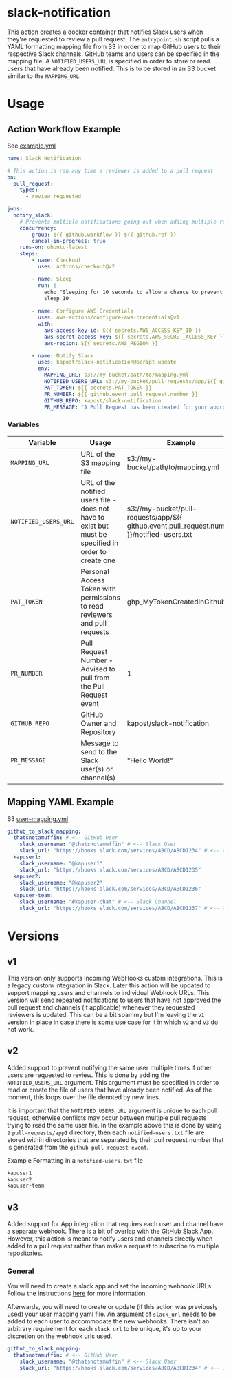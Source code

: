 # slack-notification
This action creates a docker container that notifies Slack users when they're requested to review a pull request. The `entrypoint.sh` script pulls a YAML formatting mapping file from S3 in order to map GitHub users to their respective Slack channels. GitHub teams and users can be specified in the mapping file. A `NOTIFIED_USERS_URL` is specified in order to store or read users that have already been notified. This is to be stored in an S3 bucket similar to the `MAPPING_URL`.

# Usage

## Action Workflow Example
See [example.yml](.github/workflows/example.yml)
```yaml
name: Slack Notification

# This action is ran any time a reviewer is added to a pull request
on:
  pull_request:
    types:
      - review_requested

jobs:
  notify_slack:
    # Prevents multiple notifications going out when adding multiple reviewers after PR is opened
    concurrency:
        group: ${{ github.workflow }}-${{ github.ref }}
        cancel-in-progress: true
    runs-on: ubuntu-latest
    steps:
        - name: Checkout
          uses: actions/checkout@v2

        - name: Sleep
          run: |
            echo "Sleeping for 10 seconds to allow a chance to prevent concurrent notifications"
            sleep 10
        
        - name: Configure AWS Credentials
          uses: aws-actions/configure-aws-credentials@v1
          with:
            aws-access-key-id: ${{ secrets.AWS_ACCESS_KEY_ID }}
            aws-secret-access-key: ${{ secrets.AWS_SECRET_ACCESS_KEY }}
            aws-region: ${{ secrets.AWS_REGION }}

        - name: Notify Slack
          uses: kapost/slack-notification@script-update
          env:
            MAPPING_URL: s3://my-bucket/path/to/mapping.yml
            NOTIFIED_USERS_URL: s3://my-bucket/pull-requests/app/${{ github.event.pull_request.number }}/notified-users.txt
            PAT_TOKEN: ${{ secrets.PAT_TOKEN }}
            PR_NUMBER: ${{ github.event.pull_request.number }}
            GITHUB_REPO: kapost/slack-notification
            PR_MESSAGE: "A Pull Request has been created for your approval by @${{ github.actor }}\nPR Title: ${{ github.event.pull_request.title }}\nPR Link: ${{ github.event.pull_request.html_url}}"
```

### Variables
| Variable | Usage | Example |
| ---- | ---- | ---- |
| `MAPPING_URL` | URL of the S3 mapping file | s3://my-bucket/path/to/mapping.yml |
| `NOTIFIED_USERS_URL` | URL of the notified users file - does not have to exist but must be specified in order to create one | s3://my-bucket/pull-requests/app/${{ github.event.pull_request.number }}/notified-users.txt |
| `PAT_TOKEN` | Personal Access Token with permissions to read reviewers and pull requests | ghp_MyTokenCreatedInGithub |
| `PR_NUMBER` | Pull Request Number - Advised to pull from the Pull Request event | 1 |
| `GITHUB_REPO` | GitHub Owner and Repository | kapost/slack-notification |
| `PR_MESSAGE` | Message to send to the Slack user(s) or channel(s) | "Hello World!" |

## Mapping YAML Example
S3 [user-mapping.yml](user-mapping.yml)
```yaml
github_to_slack_mapping:
  thatsnotamuffin: # <-- GitHub User
    slack_username: "@thatsnotamuffin" # <-- Slack User
    slack_url: "https://hooks.slack.com/services/ABCD/ABCD1234" # <-- WebHook URL
  kapuser1:
    slack_username: "@kapuser1"
    slack_url: "https://hooks.slack.com/services/ABCD/ABCD1235"
  kapuser2:
    slack_username: "@kapuser2"
    slack_url: "https://hooks.slack.com/services/ABCD/ABCD1236" 
  kapuser-team:
    slack_username: "#kapuser-chat" # <-- Slack Channel
    slack_url: "https://hooks.slack.com/services/ABCD/ABCD1237" # <-- WebHook URL

```

# Versions
## v1
This version only supports Incoming WebHooks custom integrations. This is a legacy custom integration in Slack. Later this action will be updated to support mapping users and channels to individual Webhook URLs. This version will send repeated notifications to users that have not approved the pull request and channels (if applicable) whenever they requested reviewers is updated. This can be a bit spammy but I'm leaving the `v1` version in place in case there is some use case for it in which `v2` and `v3` do not work.

## v2
Added support to prevent notifying the same user multiple times if other users are requested to review. This is done by adding the `NOTIFIED_USERS_URL` argument. This argument must be specified in order to read or create the file of users that have already been notified. As of the moment, this loops over the file denoted by new lines. 

It is important that the `NOTIFIED_USERS_URL` argument is unique to each pull request, otherwise conflicts may occur between multiple pull requests trying to read the same user file. In the example above this is done by using a `pull-requests/app1` directory, then each `notified-users.txt` file are stored within directories that are separated by their pull request number that is generated from the `github pull request event`.

Example Formatting in a `notified-users.txt` file
```txt
kapuser1
kapuser2
kapuser-team
```

## v3
Added support for App integration that requires each user and channel have a separate webhook. There is a bit of overlap with the [GitHub Slack App](https://kapost.slack.com/apps/A01BP7R4KNY-github?tab=more_info). However, this action is meant to notify users and channels directly when added to a pull request rather than make a request to subscribe to multiple repositories. 

### General
You will need to create a slack app and set the incoming webhook URLs. Follow the instructions [here](https://api.slack.com/messaging/webhooks) for more information.

Afterwards, you will need to create or update (if this action was previously used) your user mapping yaml file. An argument of `slack_url` needs to be added to each user to accommodate the new webhooks. There isn't an arbitrary requirement for each `slack_url` to be unique, it's up to your discretion on the webhook urls used. 

```yaml
github_to_slack_mapping:
  thatsnotamuffin: # <-- GitHub User
    slack_username: "@thatsnotamuffin" # <-- Slack User
    slack_url: "https://hooks.slack.com/services/ABCD/ABCD1234" # <-- Incoming WebHook URL
```
